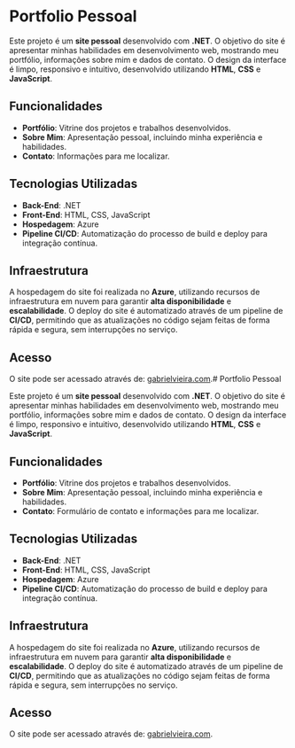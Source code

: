 
# Portfolio Pessoal

Este projeto é um **site pessoal** desenvolvido com **.NET**. O objetivo do site é apresentar minhas habilidades em desenvolvimento web, mostrando meu portfólio, informações sobre mim e dados de contato. O design da interface é limpo, responsivo e intuitivo, desenvolvido utilizando **HTML**, **CSS** e **JavaScript**.

## Funcionalidades

-   **Portfólio**: Vitrine dos projetos e trabalhos desenvolvidos.
-   **Sobre Mim**: Apresentação pessoal, incluindo minha experiência e habilidades.
-   **Contato**: Informações para me localizar.

## Tecnologias Utilizadas

-   **Back-End**: .NET
-   **Front-End**: HTML, CSS, JavaScript
-   **Hospedagem**: Azure
-   **Pipeline CI/CD**: Automatização do processo de build e deploy para integração contínua.

## Infraestrutura

A hospedagem do site foi realizada no **Azure**, utilizando recursos de infraestrutura em nuvem para garantir **alta disponibilidade** e **escalabilidade**. O deploy do site é automatizado através de um pipeline de **CI/CD**, permitindo que as atualizações no código sejam feitas de forma rápida e segura, sem interrupções no serviço.

## Acesso

O site pode ser acessado através de: [gabrielvieira.com](http://gabrielvieira.com).# Portfolio Pessoal

Este projeto é um **site pessoal** desenvolvido com **.NET**. O objetivo do site é apresentar minhas habilidades em desenvolvimento web, mostrando meu portfólio, informações sobre mim e dados de contato. O design da interface é limpo, responsivo e intuitivo, desenvolvido utilizando **HTML**, **CSS** e **JavaScript**.

## Funcionalidades

-   **Portfólio**: Vitrine dos projetos e trabalhos desenvolvidos.
-   **Sobre Mim**: Apresentação pessoal, incluindo minha experiência e habilidades.
-   **Contato**: Formulário de contato e informações para me localizar.

## Tecnologias Utilizadas

-   **Back-End**: .NET
-   **Front-End**: HTML, CSS, JavaScript
-   **Hospedagem**: Azure
-   **Pipeline CI/CD**: Automatização do processo de build e deploy para integração contínua.

## Infraestrutura

A hospedagem do site foi realizada no **Azure**, utilizando recursos de infraestrutura em nuvem para garantir **alta disponibilidade** e **escalabilidade**. O deploy do site é automatizado através de um pipeline de **CI/CD**, permitindo que as atualizações no código sejam feitas de forma rápida e segura, sem interrupções no serviço.

## Acesso

O site pode ser acessado através de: [gabrielvieira.com](http://gabrielvieira.com).
